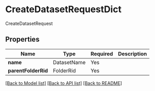 # CreateDatasetRequestDict

CreateDatasetRequest

## Properties
| Name | Type | Required | Description |
| ------------ | ------------- | ------------- | ------------- |
**name** | DatasetName | Yes |  |
**parentFolderRid** | FolderRid | Yes |  |


[[Back to Model list]](../../README.md#documentation-for-models) [[Back to API list]](../../README.md#documentation-for-api-endpoints) [[Back to README]](../../README.md)
